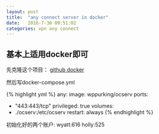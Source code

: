 ```yaml
---
layout: post
title:  "any connect server in docker"
date:   2016-7-30 09:51:02
categories: vpn any connect
---
```


## 基本上适用docker即可

先克隆这个项目：
[github docker](https://github.com/wppurking/ocserv-docker)

然后写docker-compose.yml

{% highlight yml %}
any:
  image: wppurking/ocserv
  ports:
   - "443:443/tcp"
  privileged: true
  volumes:
   - ./ocserv:/etc/ocserv
  restart: always
{% endhighlight %}

初始化好的两个账户: wyatt:616 holly:525
